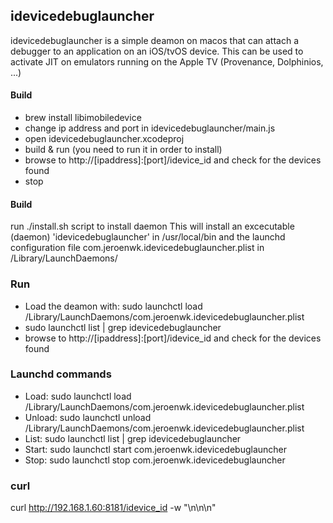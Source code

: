 ## idevicedebuglauncher
idevicedebuglauncher is a simple deamon on macos that can attach a debugger to an application on an iOS/tvOS device.
This can be used to activate JIT on emulators running on the Apple TV (Provenance, Dolphinios, ...)

#### Build
- brew install libimobiledevice
- change ip address and port in idevicedebuglauncher/main.js
- open idevicedebuglauncher.xcodeproj
- build & run (you need to run it in order to install)
- browse to http://[ipaddress]:[port]/idevice_id and check for the devices found
- stop

#### Build
run ./install.sh script to install daemon
This will install an excecutable (daemon) 'idevicedebuglauncher' in /usr/local/bin and the launchd configuration file com.jeroenwk.idevicedebuglauncher.plist in /Library/LaunchDaemons/

### Run
- Load the deamon with: sudo launchctl load /Library/LaunchDaemons/com.jeroenwk.idevicedebuglauncher.plist
- sudo launchctl list | grep idevicedebuglauncher
- browse to http://[ipaddress]:[port]/idevice_id and check for the devices found

### Launchd commands
- Load: sudo launchctl load /Library/LaunchDaemons/com.jeroenwk.idevicedebuglauncher.plist
- Unload: sudo launchctl unload /Library/LaunchDaemons/com.jeroenwk.idevicedebuglauncher.plist
- List: sudo launchctl list | grep idevicedebuglauncher
- Start: sudo launchctl start com.jeroenwk.idevicedebuglauncher
- Stop: sudo launchctl stop com.jeroenwk.idevicedebuglauncher

### curl
curl http://192.168.1.60:8181/idevice_id -w "\n\n\n"
